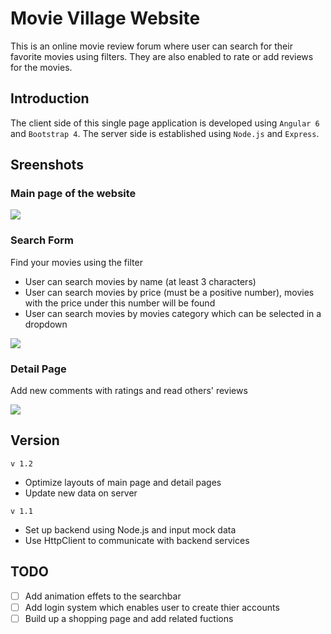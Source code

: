 # Movie Village Website
This is an online movie review forum where user can search for their favorite movies using filters. They are also enabled to rate or add reviews for the movies. 

## Introduction  
The client side of this single page application is developed using `Angular 6` and `Bootstrap 4`. The server side is established using `Node.js` and `Express`.
 
## Sreenshots 
### Main page of the website  

![](https://github.com/fanyuR/Movie-Village-Website/blob/master/Img/Main%20page.gif)

### Search Form
Find your movies using the filter  
- User can search movies by name (at least 3 characters)  
- User can search movies by price (must be a positive number), movies with the price under this number will be found  
- User can search movies by movies category which can be selected in a dropdown  

![](https://github.com/fanyuR/Movie-Village-Website/blob/master/Img/Search.gif?raw=true)

### Detail Page
Add new comments with ratings and read others' reviews

![](https://github.com/fanyuR/Movie-Village-Website/blob/master/Img/detial.gif?raw=true)

## Version  
`v 1.2`  
- Optimize layouts of main page and detail pages  
- Update new data on server

`v 1.1`  
- Set up backend using Node.js and input mock data  
- Use HttpClient to communicate with backend services 

## TODO
- [ ] Add animation effets to the searchbar
- [ ] Add login system which enables user to create thier accounts
- [ ] Build up a shopping page and add related fuctions
